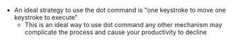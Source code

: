 * An ideal strategy to use the dot command is "one keystroke to move one keystroke to execute"  
	* This is an ideal way to use dot command any other mechanism may complicate the process and cause your productivity to decline
